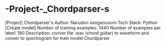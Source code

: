 # -Project-_Chordparser-s
[Project] Chordparser's
Author: Narudon   songanusorn
Tech Stack: Python [Create model]
Number of training examples: 1440
Number of examples per label: 180
Description: conver file .wav (chord guitar) to waveform and conver to spectrogram for train model Chordparser
